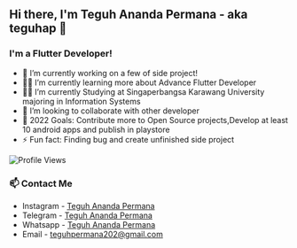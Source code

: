 ## Hi there, I'm Teguh Ananda Permana - aka teguhap 👋


### I'm a Flutter Developer!
- 🔭 I’m currently working on a few of side project!
- 👨‍💻 I’m currently learning more about Advance Flutter Developer
- 👨‍🎓 I’m currently Studying at Singaperbangsa Karawang University majoring in Information Systems
- 👯 I’m looking to collaborate with other developer
- 🥅 2022 Goals: Contribute more to Open Source projects,Develop at least 10 android apps and publish in playstore
- ⚡ Fun fact: Finding bug and create unfinished side project 

![Profile Views](http://img.shields.io/badge/Profile%20Views-9-blue)



### 📫 Contact Me
- Instagram - [Teguh Ananda Permana](https://www.instagram.com/teguhananda.permana/)
- Telegram - [Teguh Ananda Permana](https://www.t.me/teguhape)
- Whatsapp - [Teguh Ananda Permana](https://wa.link/uv0mby)
- Email - teguhpermana202@gmail.com
